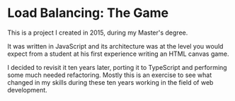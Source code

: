 # Load Balancing: The Game

This is a project I created in 2015, during my Master's degree.

It was written in JavaScript and its architecture was at the level you would expect from a student at his first experience writing an HTML canvas game.

I decided to revisit it ten years later, porting it to TypeScript and performing some much needed refactoring.
Mostly this is an exercise to see what changed in my skills during these ten years working in the field of web development.
